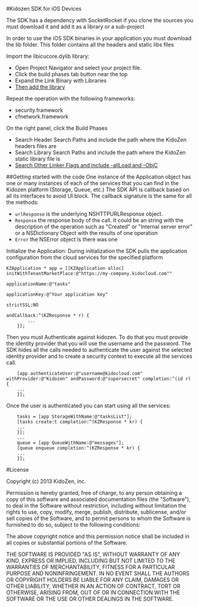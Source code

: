 #Kidozen SDK for iOS Devices

The SDK has a dependency with SocketRocket if you clone the sources you must download it and add it as a library or a sub-project

In order to use the iOS SDK binaries in your application you must download the lib folder. This folder contains all the headers and static libs files

Import the libicucore.dylib library:
  - Open Project Navigator and select your project file.
  - Click the build phases tab button near the top
  - Expand the Link Binary with Libraries
  - [Then add the library](/img/add-libicucore.png)

Repeat the operation with the following frameworks:
  - security.framework
  - cfnetwork.framework

On the right panel, click the Build Phases
  - Search Header Search Paths and include the path where the KidoZen headers files are
  - Search Library Search Paths and include the path where the KidoZen static library file is
  - [Search Other Linker Flags and include -allLoad and -ObjC](/img/other-linker.png)

##Getting started with the code
One instance of the Application object has one or many instances of each of the services that you can find in the Kidozen platform (Storage, Queue, etc.) 
The SDK API is callback based on all its interfaces to avoid UI block. The callback signature is the same for all the methods: 

- `urlResponse` is the underlying NSHTTPURLResponse object.
- `Response` the response body of the call. It could be an string with the description of the operation such as "Created" or "Internal server error" or a NSDictionary Object with the results of one operation
- `Error` the NSError object is there was one

Initialize the Application: During initialization the SDK pulls the application configuration from the cloud services for the specified platform

    KZApplication * app = [[KZApplication alloc] initWithTenantMarketPlace:@"https://my-company.kidocloud.com"" 
                                                            applicationName:@"tasks"
                                                            applicationKey:@"Your application key"
                                                                 strictSSL:NO
                                                                andCallback:^(KZResponse * r) {
            ...
        }];

Then you must Authenticate against kidozen. To do that you must provide the identity provider that you will use the username and the password. The SDK hides all the calls needed to authenticate the user against the selected identity provider and to create a security context to execute all the services call.

        [app authenticateUser:@"username@kidocloud.com" withProvider:@"Kidozen" andPassword:@"supersecret" completion:^(id r) {
        ...
        }];

Once the user is authenticated you can start using all the services:

        tasks = [app StorageWithName:@"tasksList"];
        [tasks create:t completion:^(KZResponse * kr) {
        ...
        }];
        ...
        queue = [app QueueWithName:@"messages"];
        [queue enqueue completion:^(KZResponse * kr) {
        ...
        }];


#License 

Copyright (c) 2013 KidoZen, inc.

Permission is hereby granted, free of charge, to any person obtaining a copy
of this software and associated documentation files (the "Software"), to deal
in the Software without restriction, including without limitation the rights
to use, copy, modify, merge, publish, distribute, sublicense, and/or sell
copies of the Software, and to permit persons to whom the Software is
furnished to do so, subject to the following conditions:

The above copyright notice and this permission notice shall be included in
all copies or substantial portions of the Software.

THE SOFTWARE IS PROVIDED "AS IS", WITHOUT WARRANTY OF ANY KIND, EXPRESS OR
IMPLIED, INCLUDING BUT NOT LIMITED TO THE WARRANTIES OF MERCHANTABILITY,
FITNESS FOR A PARTICULAR PURPOSE AND NONINFRINGEMENT. IN NO EVENT SHALL THE
AUTHORS OR COPYRIGHT HOLDERS BE LIABLE FOR ANY CLAIM, DAMAGES OR OTHER
LIABILITY, WHETHER IN AN ACTION OF CONTRACT, TORT OR OTHERWISE, ARISING FROM,
OUT OF OR IN CONNECTION WITH THE SOFTWARE OR THE USE OR OTHER DEALINGS IN
THE SOFTWARE.
